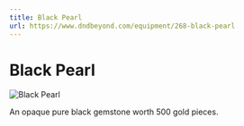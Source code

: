 ```yaml
---
title: Black Pearl
url: https://www.dndbeyond.com/equipment/268-black-pearl
---
```


# Black Pearl

![Black Pearl](black-pearl.png)

An opaque pure black gemstone worth 500 gold pieces.